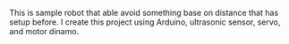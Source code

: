 This is sample robot that able avoid something base on distance that has setup before.
I create this project using Arduino, ultrasonic sensor, servo, and motor dinamo.

